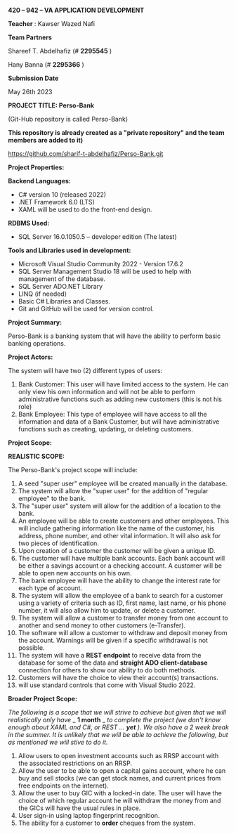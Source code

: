 **420 – 942 – VA APPLICATION DEVELOPMENT**

**Teacher** : Kawser Wazed Nafi

**Team Partners**

Shareef T. Abdelhafiz (# **2295545** )

Hany Banna (# **2295366** )

**Submission Date**

May 26th 2023

**PROJECT TITLE: Perso-Bank**

(Git-Hub repository is called Perso-Bank)

**This repository is already created as a "private repository" and the team members are added to it)**

https://github.com/sharif-t-abdelhafiz/Perso-Bank.git

**Project Properties:**

**Backend Languages:**

- C# version 10 (released 2022)
- .NET Framework 6.0 (LTS)
- XAML will be used to do the front-end design.

**RDBMS Used:**

- SQL Server 16.0.1050.5 – developer edition (The latest)

**Tools and Libraries used in development:**

- Microsoft Visual Studio Community 2022 - Version 17.6.2
- SQL Server Management Studio 18 will be used to help with management of the database.
- SQL Server ADO.NET Library
- LINQ (if needed)
- Basic C# Libraries and Classes.
- Git and GitHub will be used for version control.

**Project Summary:**

Perso-Bank is a banking system that will have the ability to perform basic banking operations.

**Project Actors:**

The system will have two (2) different types of users:

1. Bank Customer: This user will have limited access to the system. He can only view his own information and will not be able to perform administrative functions such as adding new customers (this is not his role)
2. Bank Employee: This type of employee will have access to all the information and data of a Bank Customer, but will have administrative functions such as creating, updating, or deleting customers.

**Project Scope:**

**REALISTIC SCOPE:**

The Perso-Bank's project scope will include:

1. A seed "super user" employee will be created manually in the database.
2. The system will allow the "super user" for the addition of "regular employee" to the bank.
3. The "super user" system will allow for the addition of a location to the bank.
4. An employee will be able to create customers and other employees. This will include gathering information like the name of the customer, his address, phone number, and other vital information. It will also ask for two pieces of identification.
5. Upon creation of a customer the customer will be given a unique ID.
6. The customer will have multiple bank accounts. Each bank account will be either a savings account or a checking account. A customer will be able to open new accounts on his own.
7. The bank employee will have the ability to change the interest rate for each type of account.
8. The system will allow the employee of a bank to search for a customer using a variety of criteria such as ID, first name, last name, or his phone number, it will also allow him to update, or delete a customer.
9. The system will allow a customer to transfer money from one account to another and send money to other customers (e-Transfer).
10. The software will allow a customer to withdraw and deposit money from the account. Warnings will be given if a specific withdrawal is not possible.
11. The system will have a **REST endpoint** to receive data from the database for some of the data and **straight ADO client-database** connection for others to show our ability to do both methods.
12. Customers will have the choice to view their account(s) transactions.
13. will use standard controls that come with Visual Studio 2022.

**Broader Project Scope:**

_The following is a scope that we will strive to achieve but given that we will realistically only have_ _ **1 month** _ _to complete the project (we don't know enough about XAML and C#, or REST … __**yet**__ ). We also have a 2 week break in the summer. It is unlikely that we will be able to achieve the following, but as mentioned we will stive to do it._

1. Allow users to open investment accounts such as RRSP account with the associated restrictions on an RRSP.
2. Allow the user to be able to open a capital gains account, where he can buy and sell stocks (we can get stock names, and current prices from free endpoints on the internet).
3. Allow the user to buy GIC with a locked-in date. The user will have the choice of which regular account he will withdraw the money from and the GICs will have the usual rules in place.
4. User sign-in using laptop fingerprint recognition.
5. The ability for a customer to **order** cheques from the system.
